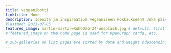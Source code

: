 ```yaml
---
title: vegaanibotti
linktitle: Home
description: Ideoita ja inspiraatioa vegaaniseen kokkaukseen! Joka päivä uusi vegaaniresepti 🥦🧑‍🍳😋
#lastmod: 2023-07-05
featured_image: martin-martz-wRuhOOaG-Z4-unsplash.jpg # default: first image in this directory
# featured_image on the home page is used for OpenGraph cards, etc.

# sub-galleries on list pages are sorted by date and weight (descending)
---
```

